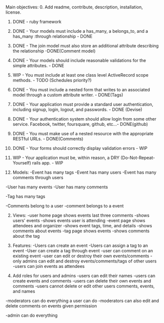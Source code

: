 Main objectives:
0. Add readme, contribute, description, installation, license.
1. DONE - ruby framework
2. DONE - Your models must include a has_many, a belongs_to, and a has_many :through relationship - DONE
3. DONE - The join model must also store an additional attribute describing the relationship -DONE(Comment model)
4. DONE - Your models should include reasonable validations for the simple attributes. - DONE

5. WIP - You must include at least one class level ActiveRecord scope methods. - TODO (Schedules priority?)

6. DONE - You must include a nested form that writes to an associated model through a custom attribute writer. - DONE(Tags)
7. DONE - Your application must provide a standard user authentication, including signup, login, logout, and passwords. - DONE (Devise)
8. DONE - Your authentication system should allow login from some other service. Facebook, twitter, foursquare, github, etc...- DONE(github)
9. DONE - You must make use of a nested resource with the appropriate RESTful URLs. - DONE(Comments)
10. DONE - Your forms should correctly display validation errors - WIP
11. WIP - Your application must be, within reason, a DRY (Do-Not-Repeat-Yourself) rails app. - WIP

1. Models:
  -Event has many tags
  -Event has many users
  -Event has many comments through users

  -User has many events
  -User has many comments

  -Tag has many tags

  -Comments belong to a user
  -comment belongs to a event

2. Views:
  -user home page shows events last three comments
    -shows users' events
    -shows events user is attending
  -event page shows attendees and organizer
    -shows event tags, time, and details
    -shows comments about events
  -tag page shows events
    -shows comments about the tag

3. Features:
  -Users can create an event
  -Users can assign a tag to an event
  -User can create a tag through event
  -user can comment on an existing event
  -user can edit or destroy their own events/comments
  -only admins can edit and destroy events/comments/tags of other users
  -users can join events as attendees



4. Add roles for users and admins
  -users can edit their names
  -users can create events and comments
  -users can delete their own events and comments
  -users cannot delete or edit other users comments, events, and names

  -moderators can do everything a user can do
  -moderators can also edit and delete comments on events given permission

  -admin can do everything
